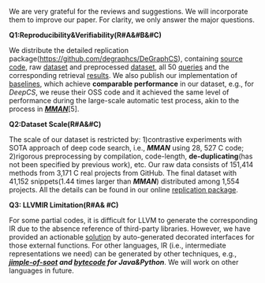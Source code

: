 We are very grateful for the reviews and suggestions. We will incorporate them to improve our paper. For clarity, we only answer the major questions.

**Q1:Reproducibility&Verifiability(R#A&#B&#C)**

We distribute the detailed replication package(https://github.com/degraphcs/DeGraphCS), containing [source code](https://github.com/degraphcs/DeGraphCS/tree/main/src), raw [dataset](https://drive.google.com/file/d/1PZ9TAfsrSlXLDpOCp6-0aZQxrzlP4kBA/view?usp=sharing) and preprocessed [dataset](https://github.com/degraphcs/DeGraphCS/tree/main/dataset), all 50 [queries](https://github.com/degraphcs/DeGraphCS/blob/main/user%20study/queries.txt) and the corresponding retrieval [results](https://github.com/degraphcs/DeGraphCS/tree/main/user%20study). We also publish our implementation of [baselines](https://github.com/degraphcs/DeGraphCS/tree/main/Baseline%20methods), which achieve **comparable performance** in our dataset, e.g., for *DeepCS*, we reuse their OSS code and it achieved the same level of performance during the large-scale automatic test process, akin to the process in [***MMAN***](https://ieeexplore.ieee.org/abstract/document/8952337/)\[5].

**Q2:Dataset Scale(R#A&#C)**

The scale of our dataset is restricted by: 1)contrastive experiments with SOTA approach of deep code search, i.e., ***MMAN*** using 28, 527 C code; 2)rigorous preprocessing by compilation, code-length, **de-duplicating**(has not been specified by previous work), etc. Our raw data consists of 151,414 methods from 3,171 C real projects from GitHub. The final dataset with 41,152 snippets(1.44 times larger than ***MMAN***) distributed among 1,554 projects. All the details can be found in our online [replication package](https://github.com/degraphcs/DeGraphCS).

**Q3: LLVMIR Limitation(R#A& #C)**

For some partial codes, it is difficult for LLVM to generate the corresponding IR due to the absence reference of third-party libraries. However, we have provided an actionable [solution](https://github.com/degraphcs/DeGraphCS/blob/main/src/README.md) by auto-generated decorated interfaces for those external functions. For other languages, IR (i.e., intermediate representations we need) can be generated by other techniques, e.g., ***[jimple-of-soot](https://www.sable.mcgill.ca/soot/) and [bytecode](GENERATIVE%20CODE%20MODELING%20WITH%20GRAPHS-ICRL2019.pdf) for Java&Python***. We will work on other languages in future.

